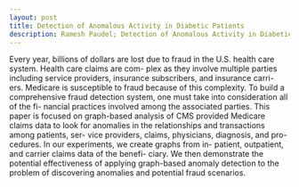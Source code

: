 ```yaml
---
layout: post
title: Detection of Anomalous Activity in Diabetic Patients
description: Ramesh Paudel; Detection of Anomalous Activity in Diabetic Patients
---
```



Every year, billions of dollars are lost due to fraud in the U.S. health care system. Health care claims are com- plex as they involve multiple parties including service providers, insurance subscribers, and insurance carri- ers. Medicare is susceptible to fraud because of this complexity. To build a comprehensive fraud detection system, one must take into consideration all of the fi- nancial practices involved among the associated parties. This paper is focused on graph-based analysis of CMS provided Medicare claims data to look for anomalies in the relationships and transactions among patients, ser- vice providers, claims, physicians, diagnosis, and pro- cedures. In our experiments, we create graphs from in- patient, outpatient, and carrier claims data of the benefi- ciary. We then demonstrate the potential effectiveness of applying graph-based anomaly detection to the problem of discovering anomalies and potential fraud scenarios.
